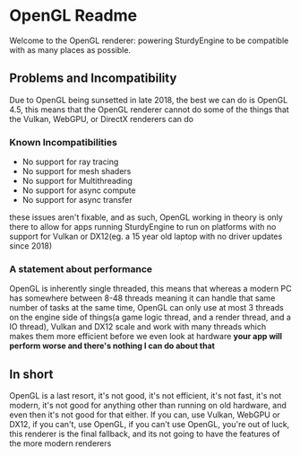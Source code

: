 # OpenGL Readme

Welcome to the OpenGL renderer: powering SturdyEngine to be compatible with as many places as possible.

## Problems and Incompatibility

Due to OpenGL being sunsetted in late 2018, the best we can do is OpenGL 4.5, this means that the OpenGL renderer cannot
do some of the things that the Vulkan, WebGPU, or DirectX renderers can do

### Known Incompatibilities

- No support for ray tracing
- No support for mesh shaders
- No support for Multithreading
- No support for async compute
- No support for async transfer

these issues aren't fixable, and as such, OpenGL working in theory is only there to allow for apps running SturdyEngine to run on platforms with no support for Vulkan or DX12(eg. a 15 year old laptop with no driver updates since 2018)

### A statement about performance
OpenGL is inherently single threaded, this means that whereas a modern PC has somewhere between 8-48 threads meaning it can handle that same number of tasks at the same time, OpenGL can only use at most 3 threads on the engine side of things(a game logic thread, and a render thread, and a IO thread), Vulkan and DX12 scale and work with many threads which makes them more efficient before we even look at hardware **your app will perform worse and there's nothing I can do about that**

## In short
OpenGL is a last resort, it's not good, it's not efficient, it's not fast, it's not modern, it's not good for anything other than running on old hardware, and even then it's not good for that either. If you can, use Vulkan, WebGPU or DX12, if you can't, use OpenGL, if you can't use OpenGL, you're out of luck, this renderer is the final fallback, and its not going to have the features of the more modern renderers
